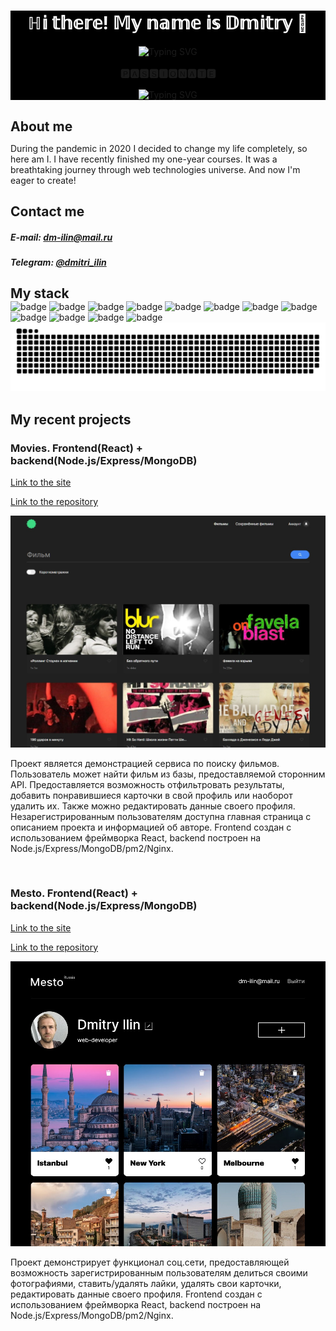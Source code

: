 
<div style="background-color: black;">
<h1 align="center" style="color: white;">ℍ𝕚 𝕥𝕙𝕖𝕣𝕖! 𝕄𝕪 𝕟𝕒𝕞𝕖 𝕚𝕤 𝔻𝕞𝕚𝕥𝕣𝕪  👋 </h1>

<div align="center"><img src="https://readme-typing-svg.demolab.com?font=cherry+swash&size=30&duration=1000&pause=200000&color=477777&vCenter=true&width=150&height=30&lines=and+I'm+a" alt="Typing SVG" /><h3 style="margin-top: 16px;"> 🅿🅰🆂🆂🅸🅾🅽🅰🆃🅴 </h3><img src="https://readme-typing-svg.demolab.com?font=cherry+swash&size=30&pause=1000&color=288AB6&vCenter=true&width=230&height=70&lines=web-developer." alt="Typing SVG" /></div>
</div>

<h2 style='margin-bottom: 0;'>About me</h2>
<p>During the pandemic in 2020 I decided to change my life completely, so here am I. I have recently finished my one-year courses. It was a breathtaking journey through web technologies universe. And now I'm eager to create!</p>

<h2 style='margin-bottom: 0;'>Contact me</h2>
<h5>E-mail: <a href="mailto:dm-ilin@mail.ru" target="_blank">dm-ilin@mail.ru</a></h5>
<h5>Telegram: <a href="https://t.me/dmitri_ilin" target="_blank">@dmitri_ilin</a></h5>

<h2 style='margin-bottom: 0;'>My stack</h2>
<div align='left'>
    <img src='https://img.shields.io/badge/html5-%23E34F26.svg?style=for-the-badge&logo=html5&logoColor=white' alt='badge' />
    <img src='https://img.shields.io/badge/css3-%231572B6.svg?style=for-the-badge&logo=css3&logoColor=white' alt='badge' />
    <img src='https://img.shields.io/badge/javascript-%23323330.svg?style=for-the-badge&logo=javascript&logoColor=%23F7DF1E)' alt='badge' />
    <img src='https://img.shields.io/badge/react-%2320232a.svg?style=for-the-badge&logo=react&logoColor=%2361DAFB' alt='badge' /> 
    <img src='https://img.shields.io/badge/express.js-%23404d59.svg?style=for-the-badge&logo=express&logoColor=%2361DAFB' alt='badge' /> 
    <img src='https://img.shields.io/badge/git-%23F05033.svg?style=for-the-badge&logo=git&logoColor=white' alt='badge' /> 
    <img src='https://img.shields.io/badge/MongoDB-%234ea94b.svg?style=for-the-badge&logo=mongodb&logoColor=white' alt='badge' /> 
    <img src='https://img.shields.io/badge/Postman-FF6C37?style=for-the-badge&logo=postman&logoColor=white' alt='badge' /> 
    <img src='https://img.shields.io/badge/figma-%23F24E1E.svg?style=for-the-badge&logo=figma&logoColor=white' alt='badge' /> 
    <img src='https://img.shields.io/badge/adobe%20photoshop-%2331A8FF.svg?style=for-the-badge&logo=adobe%20photoshop&logoColor=white' alt='badge' /> 
    <img src='https://img.shields.io/badge/node.js-6DA55F?style=for-the-badge&logo=node.js&logoColor=white' alt='badge' />
    <img src='https://img.shields.io/badge/SCSS-hotpink.svg?style=for-the-badge&logo=SASS&logoColor=white' alt='badge' />
    

</div>

<img src='https://github.com/Platane/snk/raw/output/github-contribution-grid-snake.svg' alt="snake-game" />

<h2>My recent projects</h2>

<h3>Movies. Frontend(React) + backend(Node.js/Express/MongoDB)</h3>
<p><a href="https://mesto.dmilin.nomoredomains.sbs/" target="_blank">Link to the site</a></p>
<p><a href="https://github.com/Ilin-Dmitry/movies-explorer-frontend" target="_blank">Link to the repository</a></p>
<img src='./images/movies.jpg' alt="mesto"/>
<p>Проект является демонстрацией сервиса по поиску фильмов. Пользователь может найти фильм из базы, предоставляемой сторонним API. Предоставляется возможность отфильтровать результаты, добавить понравившиеся карточки в свой профиль или наоборот удалить их. Также можно редактировать данные своего профиля. Незарегистрированным пользователям доступна главная страница с описанием проекта и информацией об авторе. Frontend создан с использованием фреймворка React, backend построен на Node.js/Express/MongoDB/pm2/Nginx.</p>

<br>
<h3>Mesto. Frontend(React) + backend(Node.js/Express/MongoDB)</h3>
<p><a href="https://mesto.dm-ilin.nomorepartiesxyz.ru/" target="_blank">Link to the site</a></p>
<p><a href="https://github.com/Ilin-Dmitry/react-mesto-api-full" target="_blank">Link to the repository</a></p>
<img src='./images/mesto.jpg' alt="mesto"/>
<p>Проект демонстрирует функционал соц.сети, предоставляющей возможность зарегистрированным пользователям делиться своими фотографиями, ставить/удалять лайки, удалять свои карточки, редактировать данные своего профиля. Frontend создан с использованием фреймворка React, backend построен на Node.js/Express/MongoDB/pm2/Nginx.</p>



<!--
**Ilin-Dmitry/ilin-dmitry** is a ✨ _special_ ✨ repository because its `README.md` (this file) appears on your GitHub profile.

Here are some ideas to get you started:

- 🔭 I’m currently working on ...
- 🌱 I’m currently learning ...
- 👯 I’m looking to collaborate on ...
- 🤔 I’m looking for help with ...
- 💬 Ask me about ...
- 📫 How to reach me: ...
- 😄 Pronouns: ...
- ⚡ Fun fact: ...
-->
